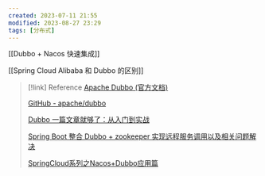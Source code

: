 ```yaml
---
created: 2023-07-11 21:55
modified: 2023-08-27 23:29
tags: [分布式]
---
```


[[Dubbo + Nacos 快速集成]]

[[Spring Cloud Alibaba 和 Dubbo 的区别]]

> [!link] Reference
> [Apache Dubbo (官方文档)](https://cn.dubbo.apache.org/zh-cn/)
> 
> [GitHub - apache/dubbo](https://github.com/apache/dubbo)
> 
> [Dubbo 一篇文章就够了：从入门到实战](https://segmentfault.com/a/1190000019896723)
> 
> [Spring Boot 整合 Dubbo + zookeeper 实现远程服务调用以及相关问题解决](https://blog.csdn.net/haduwi/article/details/112303316?spm=1001.2014.3001.5501)
> 
> [SpringCloud系列之Nacos+Dubbo应用篇](https://www.cnblogs.com/chinaWu/p/13613518.html)
